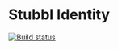 # Stubbl Identity

[![Build status](https://ci.appveyor.com/api/projects/status/56hdsj054hclij2x/branch/master?svg=true)](https://ci.appveyor.com/project/stubbl/stubbl-identity/branch/master)
